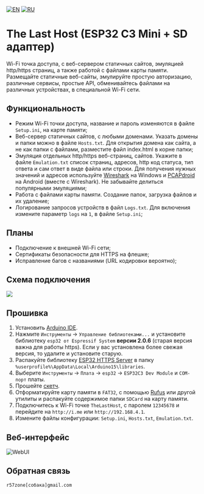 [![EN](https://user-images.githubusercontent.com/9499881/33184537-7be87e86-d096-11e7-89bb-f3286f752bc6.png)](https://github.com/r57zone/TheLastHostESP32/) 
[![RU](https://user-images.githubusercontent.com/9499881/27683795-5b0fbac6-5cd8-11e7-929c-057833e01fb1.png)](https://github.com/r57zone/TheLastHostESP32/blob/master/README.RU.md)

# The Last Host (ESP32 C3 Mini + SD адаптер)
Wi-Fi точка доступа, с веб-сервером статичных сайтов, эмуляцией http/https страниц, а также работой с файлами карты памяти. Размещайте статичные веб-сайты, эмулируйте простую авторизацию, различные сервисы, простые API, обменивайтесь файлами на различных устройствах, в специальной Wi-Fi сети.

## Функциональность
* Режим Wi-Fi точки доступа, название и пароль изменяются в файле `Setup.ini`, на карте памяти;
* Веб-сервер статичных сайтов, с любыми доменами. Указать домены и папки можно в файле `Hosts.txt`. Для открытия домена как сайта, а не как папки с файлами, разместите файл index.html в корне папки;
* Эмуляция отдельных http/https веб-страниц, сайтов. Укажите в файле `Emulation.txt` список страниц, адресов, http код статуса, тип ответа и сам ответ в виде файла или строки. Для получения нужных значений и адресов используйте [Wireshark](https://www.wireshark.org/) на Windows и [PCAPdroid](https://github.com/emanuele-f/PCAPdroid) на Android (вместе с Wireshark). Не забывайте делиться популярными эмуляциями;
* Работа с файлами карты памяти. Создание папок, загрузка файлов и их удаление;
* Логирование запросов устройств в файл `Logs.txt`. Для включения измените параметр `logs` на `1`, в файле `Setup.ini`;

## Планы
* Подключение к внешней Wi-Fi сети;
* Сертификаты безопасности для HTTPS на флешке;
* Исправление багов с названиями (URL кодировки вероятно);

## Схема подключения
![](https://github.com/user-attachments/assets/8c268a58-0b21-450a-8693-86e3dcd92cc3)

## Прошивка
1. Установить [Arduino IDE](https://www.arduino.cc/en/software/).
2. Нажмите `Инструменты` → `Управление библиотеками...` и установите библиотеку `esp32 от Espressif System` **версии 2.0.6** (старая версия важна для работы https). Если у вас установлена более свежая версия, то удалите и установите старую.
3. Распакуйте библиотеку [ESP32 HTTPS Server](https://github.com/stooged/esp32_https_server) в папку `%userprofile%\AppData\Local\Arduino15\libraries`.
4. Выберите `Инструменты` → `Плата` → `esp32` → `ESP32C3 Dev Module` и `COM-порт` платы.
5. Прошейте [скетч](https://github.com/r57zone/TheLastHostESP32/archive/refs/heads/master.zip).
6. Отформатируйте карту памяти в `FAT32`, с помощью [Rufus](https://github.com/pbatard/rufus/releases/) или другой утилиты и распакуйте содержимое папки `SDCard` на карту памяти.
7. Подключитесь к Wi-Fi точке `TheLastHost`, с паролем `12345678` и перейдите на `http://i.me` или `http://192.168.4.1`.
8. Измените файлы конфигурации: `Setup.ini`, `Hosts.txt`, `Emulation.txt`.

## Веб-интерфейс
![WebUI](https://github.com/user-attachments/assets/29f5a7c1-a3f6-4d6f-bcdb-e06a9b94ddca)

## Обратная связь
`r57zone[собака]gmail.com`